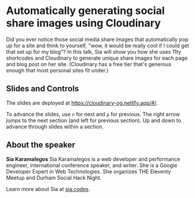 # Automatically generating social share images using Cloudinary

Did you ever notice those social media share images that automatically pop up for a site and think to yourself, "wow, it would be really cool if I could get that set up for my blog"? In this talk, Sia will show you how she uses 11ty shortcodes and Cloudinary to generate unique share images for each page and blog post on her site. (Cloudinary has a free tier that's generous enough that most personal sites fit under.)

## Slides and Controls

The slides are deployed at https://cloudinary-og.netlify.app/#/.

To advance the slides, use `n` for next and `p` for previous. The right arrow jumps to the next section (and left for previous section). Up and down to advance through slides within a section.

## About the speaker

**Sia Karamalegos** Sia Karamalegos is a web developer and performance engineer, international conference speaker, and writer. She is a Google Developer Expert in Web Technologies. She organizes THE Eleventy Meetup and Durham Social Hack Night.

Learn more about Sia at [sia.codes](https://sia.codes/).
